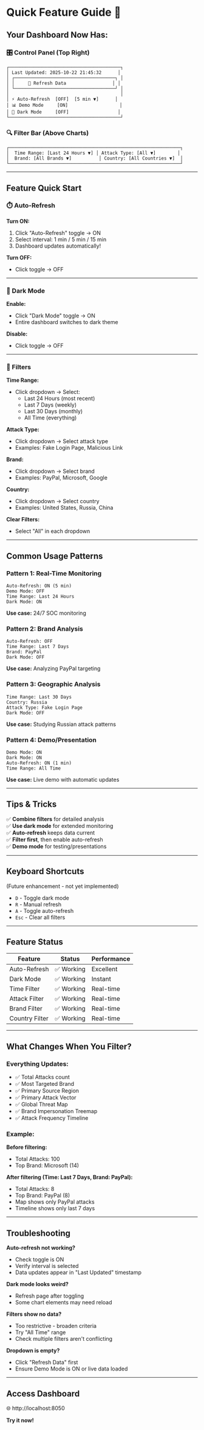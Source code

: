 # Quick Feature Guide 🚀

## Your Dashboard Now Has:

### 🎛️ Control Panel (Top Right)

```
┌─────────────────────────────────────────┐
│ Last Updated: 2025-10-22 21:45:32      │
│ ┌─────────────────────────────────────┐ │
│ │     🔄 Refresh Data                 │ │
│ └─────────────────────────────────────┘ │
│                                         │
│ ⚡ Auto-Refresh  [OFF]  [5 min ▼]      │
│ 📊 Demo Mode     [ON]                   │
│ 🌙 Dark Mode     [OFF]                  │
└─────────────────────────────────────────┘
```

### 🔍 Filter Bar (Above Charts)

```
┌───────────────────────────────────────────────────────────────┐
│  Time Range: [Last 24 Hours ▼] │ Attack Type: [All ▼]        │
│  Brand: [All Brands ▼]          │ Country: [All Countries ▼]  │
└───────────────────────────────────────────────────────────────┘
```

---

## Feature Quick Start

### ⏱️ Auto-Refresh
**Turn ON:**
1. Click "Auto-Refresh" toggle → ON
2. Select interval: 1 min / 5 min / 15 min
3. Dashboard updates automatically!

**Turn OFF:**
- Click toggle → OFF

---

### 🌙 Dark Mode
**Enable:**
- Click "Dark Mode" toggle → ON
- Entire dashboard switches to dark theme

**Disable:**
- Click toggle → OFF

---

### 📅 Filters

**Time Range:**
- Click dropdown → Select:
  - Last 24 Hours (most recent)
  - Last 7 Days (weekly)
  - Last 30 Days (monthly)
  - All Time (everything)

**Attack Type:**
- Click dropdown → Select attack type
- Examples: Fake Login Page, Malicious Link

**Brand:**
- Click dropdown → Select brand
- Examples: PayPal, Microsoft, Google

**Country:**
- Click dropdown → Select country
- Examples: United States, Russia, China

**Clear Filters:**
- Select "All" in each dropdown

---

## Common Usage Patterns

### Pattern 1: Real-Time Monitoring
```
Auto-Refresh: ON (5 min)
Demo Mode: OFF
Time Range: Last 24 Hours
Dark Mode: ON
```
**Use case:** 24/7 SOC monitoring

### Pattern 2: Brand Analysis
```
Auto-Refresh: OFF
Time Range: Last 7 Days
Brand: PayPal
Dark Mode: OFF
```
**Use case:** Analyzing PayPal targeting

### Pattern 3: Geographic Analysis
```
Time Range: Last 30 Days
Country: Russia
Attack Type: Fake Login Page
Dark Mode: OFF
```
**Use case:** Studying Russian attack patterns

### Pattern 4: Demo/Presentation
```
Demo Mode: ON
Dark Mode: ON
Auto-Refresh: ON (1 min)
Time Range: All Time
```
**Use case:** Live demo with automatic updates

---

## Tips & Tricks

✅ **Combine filters** for detailed analysis  
✅ **Use dark mode** for extended monitoring  
✅ **Auto-refresh** keeps data current  
✅ **Filter first**, then enable auto-refresh  
✅ **Demo mode** for testing/presentations  

---

## Keyboard Shortcuts

(Future enhancement - not yet implemented)
- `D` - Toggle dark mode
- `R` - Manual refresh
- `A` - Toggle auto-refresh
- `Esc` - Clear all filters

---

## Feature Status

| Feature | Status | Performance |
|---------|--------|-------------|
| Auto-Refresh | ✅ Working | Excellent |
| Dark Mode | ✅ Working | Instant |
| Time Filter | ✅ Working | Real-time |
| Attack Filter | ✅ Working | Real-time |
| Brand Filter | ✅ Working | Real-time |
| Country Filter | ✅ Working | Real-time |

---

## What Changes When You Filter?

### Everything Updates:
- ✅ Total Attacks count
- ✅ Most Targeted Brand
- ✅ Primary Source Region
- ✅ Primary Attack Vector
- ✅ Global Threat Map
- ✅ Brand Impersonation Treemap
- ✅ Attack Frequency Timeline

### Example:
**Before filtering:**
- Total Attacks: 100
- Top Brand: Microsoft (14)

**After filtering (Time: Last 7 Days, Brand: PayPal):**
- Total Attacks: 8
- Top Brand: PayPal (8)
- Map shows only PayPal attacks
- Timeline shows only last 7 days

---

## Troubleshooting

**Auto-refresh not working?**
- Check toggle is ON
- Verify interval is selected
- Data updates appear in "Last Updated" timestamp

**Dark mode looks weird?**
- Refresh page after toggling
- Some chart elements may need reload

**Filters show no data?**
- Too restrictive - broaden criteria
- Try "All Time" range
- Check multiple filters aren't conflicting

**Dropdown is empty?**
- Click "Refresh Data" first
- Ensure Demo Mode is ON or live data loaded

---

## Access Dashboard

🌐 http://localhost:8050

**Try it now!**
